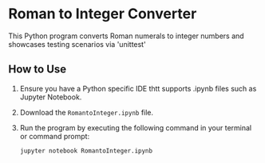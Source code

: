 # Roman to Integer Converter

This Python program converts Roman numerals to integer numbers and showcases testing scenarios via 'unittest'

## How to Use

1. Ensure you have a Python specific IDE thtt supports .ipynb files such as Jupyter Notebook.
2. Download the `RomantoInteger.ipynb` file.
3. Run the program by executing the following command in your terminal or command prompt:

   ```bash
   jupyter notebook RomantoInteger.ipynb
